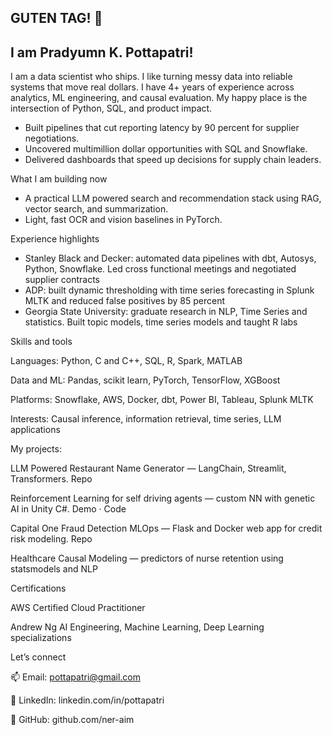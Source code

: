 ## GUTEN TAG! 👋
## I am Pradyumn K. Pottapatri!

I am a data scientist who ships. I like turning messy data into reliable systems that move real dollars. I have 4+ years of experience across analytics, ML engineering, and causal evaluation. My happy place is the intersection of Python, SQL, and product impact.

- Built pipelines that cut reporting latency by 90 percent for supplier negotiations.
- Uncovered multimillion dollar opportunities with SQL and Snowflake.
- Delivered dashboards that speed up decisions for supply chain leaders.

What I am building now
- A practical LLM powered search and recommendation stack using RAG, vector search, and summarization.
- Light, fast OCR and vision baselines in PyTorch.

Experience highlights

- Stanley Black and Decker: automated data pipelines with dbt, Autosys, Python, Snowflake. Led cross functional meetings and negotiated supplier contracts
- ADP: built dynamic thresholding with time series forecasting in Splunk MLTK and reduced false positives by 85 percent
- Georgia State University: graduate research in NLP, Time Series and statistics. Built topic models, time series models and taught R labs

Skills and tools

Languages: Python, C and C++, SQL, R, Spark, MATLAB

Data and ML: Pandas, scikit learn, PyTorch, TensorFlow, XGBoost

Platforms: Snowflake, AWS, Docker, dbt, Power BI, Tableau, Splunk MLTK

Interests: Causal inference, information retrieval, time series, LLM applications

My projects:

LLM Powered Restaurant Name Generator — LangChain, Streamlit, Transformers. Repo

Reinforcement Learning for self driving agents — custom NN with genetic AI in Unity C#. Demo · Code

Capital One Fraud Detection MLOps — Flask and Docker web app for credit risk modeling. Repo

Healthcare Causal Modeling — predictors of nurse retention using statsmodels and NLP

Certifications

AWS Certified Cloud Practitioner

Andrew Ng AI Engineering, Machine Learning, Deep Learning specializations

Let’s connect

📫 Email: pottapatri@gmail.com

💼 LinkedIn: linkedin.com/in/pottapatri

🧰 GitHub: github.com/ner-aim
